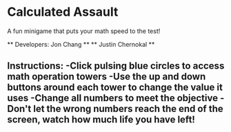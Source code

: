 # **Calculated Assault**

A fun minigame that puts your math speed to the test!

** Developers: Jon Chang **
**              Justin Chernokal **
            



Instructions:
-Click pulsing blue circles to access math operation towers
-Use the up and down buttons around each tower to change the value it uses
-Change all numbers to meet the objective
-Don't let the wrong numbers reach the end of the screen, watch how much life you have left!
-


